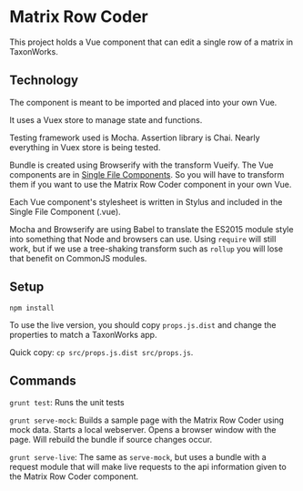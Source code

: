 # Matrix Row Coder

This project holds a Vue component that can edit a single row of a matrix in TaxonWorks.

## Technology

The component is meant to be imported and placed into your own Vue.

It uses a Vuex store to manage state and functions.

Testing framework used is Mocha. Assertion library is Chai. Nearly everything in Vuex store is being tested.

Bundle is created using Browserify with the transform Vueify. The Vue components are in [Single File Components](https://vuejs.org/v2/guide/single-file-components.html). So you will have to transform them if you want to use the Matrix Row Coder component in your own Vue.

Each Vue component's stylesheet is written in Stylus and included in the Single File Component (.vue).

Mocha and Browserify are using Babel to translate the ES2015 module style into something that Node and browsers can use. Using `require` will still work, but if we use a tree-shaking transform such as `rollup` you will lose that benefit on CommonJS modules.

## Setup

`npm install`

To use the live version, you should copy `props.js.dist` and change the properties to match a TaxonWorks app.

Quick copy: `cp src/props.js.dist src/props.js`.

## Commands

`grunt test`: Runs the unit tests

`grunt serve-mock`: Builds a sample page with the Matrix Row Coder using mock data. Starts a local webserver. Opens a browser window with the page. Will rebuild the bundle if source changes occur.

`grunt serve-live`: The same as `serve-mock`, but uses a bundle with a request module that will make live requests to the api information given to the Matrix Row Coder component.
